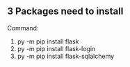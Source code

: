 ## 3 Packages need to install
Command:
1. py -m pip install flask
2. py -m pip install flask-login
3. py -m pip install flask-sqlalchemy
